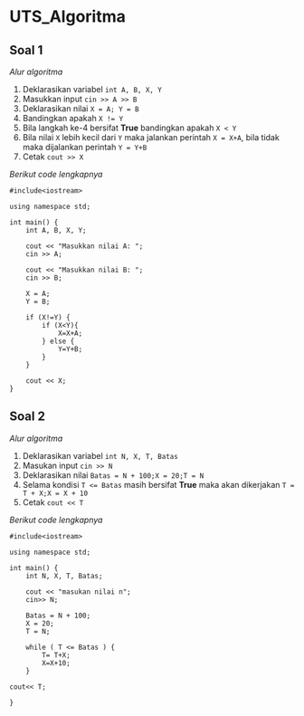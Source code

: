 # UTS_Algoritma

## Soal 1

*Alur algoritma*

1. Deklarasikan variabel `int A, B, X, Y`
2. Masukkan input `cin >> A >> B`
3. Deklarasikan nilai `X = A; Y = B`
4. Bandingkan apakah `X != Y`
5. Bila langkah ke-4 bersifat **True** bandingkan apakah `X < Y`
6. Bila nilai `X` lebih kecil dari `Y` maka jalankan perintah `X = X+A`, bila tidak maka dijalankan perintah `Y = Y+B`
7. Cetak `cout >> X`

*Berikut code lengkapnya*
```
#include<iostream>

using namespace std;

int main() {
    int A, B, X, Y;

    cout << "Masukkan nilai A: ";
    cin >> A;

    cout << "Masukkan nilai B: ";
    cin >> B;

    X = A;
    Y = B;

    if (X!=Y) {
        if (X<Y){
            X=X+A;
        } else {
            Y=Y+B;
        }
    }

    cout << X;
}
```

## Soal 2

*Alur algoritma*

1. Deklarasikan variabel `int N, X, T, Batas`
2. Masukan input `cin >> N`
3. Deklarasikan nilai `Batas = N + 100;X = 20;T = N`
4. Selama kondisi `T <= Batas` masih bersifat **True** maka akan dikerjakan `T = T + X;X = X + 10`
5. Cetak `cout << T`

*Berikut code lengkapnya*
```
#include<iostream>

using namespace std;

int main() {
    int N, X, T, Batas;

    cout << "masukan nilai n";
    cin>> N;

    Batas = N + 100;
    X = 20;
    T = N;

    while ( T <= Batas ) {
        T= T+X;
        X=X+10;
    }

cout<< T;

}
```
